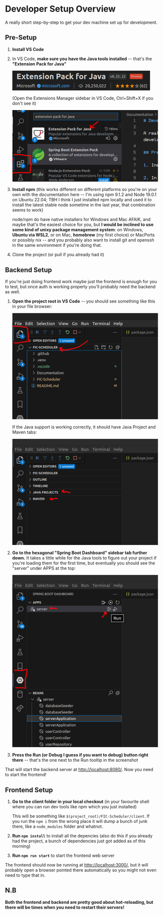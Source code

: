 # Developer Setup Overview

A really short step-by-step to get your dev machine set up for development.

## Pre-Setup

1. **Install VS Code**

2. In VS Code, **make sure you have the Java tools installed** -- that's the **"Extension Pack for Java"**

    ![VS Code Extension Pack for Java](vscode-1-extension-pack-for-java.png)

    (Open the Extensions Manager sidebar in VS Code, Ctrl+Shift+X if you don't see it)

    ![VS Code Extensions Manager](vscode-0-extensions-sidebar.png)

3. **Install npm** (this works different on different platforms so you're on your own with the documentation here -- I'm using npm 9.1.2 and Node 19.0.1 on Ubuntu 22.04; TBH I think I just installed npm locally and used it to install the latest stable node sometime in the last year, that combination seems to work)

    node/npm do have native installers for Windows and Mac AFAIK, and maybe that's the easiest choice for you, but **I would be inclined to use some kind of unixy package management system**: on Windows, **Ubuntu via WSL2**, or on Mac, **homebrew** (my first choice) or MacPorts or possibly nix -- and you probably also want to install git and openssh in the same environment if you're doing that.

4. Clone the project (or pull if you already had it)

## Backend Setup

If you're just doing frontend work maybe just the frontend is enough for you to test, but once auth is working properly you'll probably need the backend as well.

1. **Open the project root in VS Code** -- you should see something like this in your file browser:

    ![Java Project and Maven tabs in VS Code's Explorer sidebar](vscode-2-project-root.png)

    If the Java support is working correctly, it should have Java Project and Maven tabs:

    ![Java Project and Maven tabs in VS Code's Explorer sidebar](vscode-3-project-tabs.png)

2. **Go to the hexagonal "Spring Boot Dashboard" sidebar tab further down.** It takes a little while for the Java tools to figure out your project if you're loading them for the first time, but eventually you should see the "server" under APPS at the top:

    ![image info](vscode-4-run-server.png)

3. **Press the Run (or Debug I guess if you want to debug) button right there** -- that's the one next to the Run tooltip in the screenshot

That will start the backend server at <http://localhost:8080/>. Now you need to start the frontend!

## Frontend Setup

1. **Go to the client folder in your local checkout** (in your favourite shell where you can run dev tools like npm which you just installed)

    This will be something like `$(project_root)/FIC-Scheduler/client`. If you run the `npm i` from the wrong place it will dump a bunch of junk there, like a `node_modules` folder and whatnot.

2. **Run `npm install`** to install all the depencies (also do this if you already had the project, a bunch of dependencies just got added as of this morning)

3. **Run `npm run start`** to start the frontend web server

The frontend should now be running at <http://localhost:3000/>, but it will probably open a browser pointed there automatically so you might not even need to type that in.

## N.B

**Both the frontend and backend are pretty good about hot-reloading, but there will be times when you need to restart their servers!**
